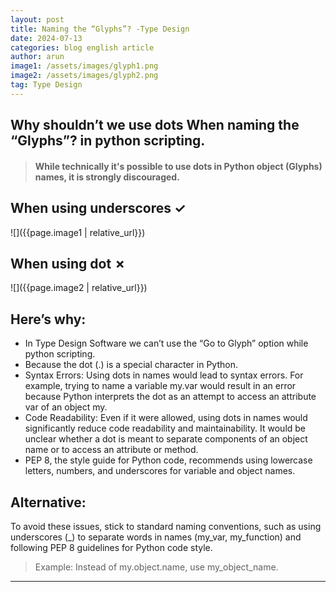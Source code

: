 ```yaml
---
layout: post
title: Naming the “Glyphs”? -Type Design
date: 2024-07-13
categories: blog english article
author: arun
image1: /assets/images/glyph1.png
image2: /assets/images/glyph2.png
tag: Type Design
---
```

## Why shouldn’t we use dots When naming the “Glyphs”? in python scripting.

> #### While technically it's possible to use dots in Python object (Glyphs) names, it is strongly **discouraged**.

## When using underscores ✓
![]({{page.image1 | relative_url}})

## When using dot ✗
![]({{page.image2 | relative_url}})


## Here’s why:
* In Type Design Software we can’t use the “Go to Glyph” option while python scripting.
* Because the dot (.) is a special character in Python.
* Syntax Errors: Using dots in names would lead to syntax errors. For example, trying to name a variable my.var would result in an error because Python interprets the dot as an attempt to access an attribute var of an object my.
* Code Readability: Even if it were allowed, using dots in names would significantly reduce code readability and maintainability. It would be unclear whether a dot is meant to separate components of an object name or to access an attribute or method.
* PEP 8, the style guide for Python code, recommends using lowercase letters, numbers, and underscores for variable and object names.

## Alternative:

To avoid these issues, stick to standard naming conventions, such as using underscores (_) to separate words in names (my_var, my_function) and following PEP 8 guidelines for Python code style.

> Example: Instead of my.object.name, use my_object_name.

_____